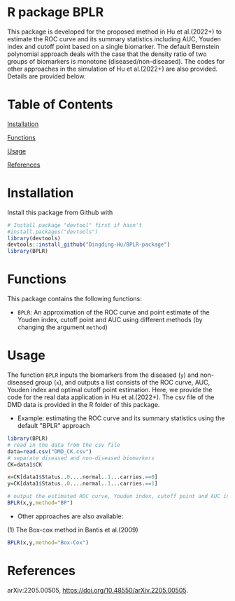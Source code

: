 # R package BPLR
This package is developed for the proposed method in Hu et al.(2022+) to estimate the ROC curve and its summary statistics including AUC, Youden index and cutoff point based on a single biomarker. The default Bernstein polynomial approach deals with the case that the density ratio of two groups of biomarkers is monotone (diseased/non-diseased). The codes for other approaches in the simulation of Hu et al.(2022+) are also provided. Details are provided below.

# Table of Contents
[Installation]

[Functions]

[Usage]

[References]

# Installation

Install this package from Github with

```r
# Install package "devtool" first if hasn't
#install.packages("devtools")
library(devtools)
devtools::install_github("Dingding-Hu/BPLR-package")
library(BPLR)
```


# Functions

This package contains the following functions:

- `BPLR`: An approximation of the ROC curve and point estimate of the Youden index, cutoff point and AUC using different methods (by changing the argument `method`)

# Usage

The function `BPLR` inputs the biomarkers from the diseased (`y`) and non-diseased group (`x`), and outputs a list consists of the ROC curve, AUC, Youden index and optimal cutoff point estimation. Here, we provide the code for the real data application in Hu et al.(2022+). The csv file of the DMD data is provided in the R folder of this package.

- Example: estimating the ROC curve and its summary statistics using the default "BPLR" approach

```r
library(BPLR)
# read in the data from the csv file
data=read.csv("DMD_CK.csv")
# separate diseased and non-diseased biomarkers
CK=data1$CK

x=CK[data1$Status..0....normal..1...carries.==0]
y=CK[data1$Status..0....normal..1...carries.==1]

# output the estimated ROC curve, Youden index, cutoff point and AUC in a list
BPLR(x,y,method="BP")
```

- Other approaches are also available:

(1) The Box-cox method in Bantis et al.(2009)
```r
BPLR(x,y,method="Box-Cox")
```




# References
arXiv:2205.00505, 
https://doi.org/10.48550/arXiv.2205.00505.


[Installation]: <https://github.com/Dingding-Hu/BPLR-package/blob/main/README.md#installation>
[Functions]: <https://github.com/Dingding-Hu/BPLR-package/blob/main/README.md#functions>
[Usage]: <https://github.com/Dingding-Hu/BPLR-package/blob/main/README.md#usage>
[References]: <https://github.com/Dingding-Hu/BPLR-package/blob/main/README.md#references>
